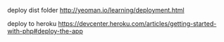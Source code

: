 deploy dist folder
http://yeoman.io/learning/deployment.html

deploy to heroku
https://devcenter.heroku.com/articles/getting-started-with-php#deploy-the-app

